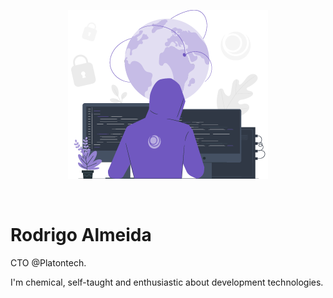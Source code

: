 <p align="center">
  <img src="https://github.com/roalmeida/roalmeida/blob/master/github.png" height="270" width="320" alt="Relectron" />
</p>

<br>

# Rodrigo Almeida

CTO @Platontech.

I'm chemical, self-taught and enthusiastic about development technologies.

